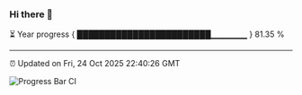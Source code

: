 ### Hi there 👋

⏳ Year progress { ████████████████████████▁▁▁▁▁▁ } 81.35 %

---

⏰ Updated on Fri, 24 Oct 2025 22:40:26 GMT

![Progress Bar CI](https://github.com/IshwaranRudhara/GIT-ACTION/workflows/Progress%20Bar%20CI/badge.svg)
